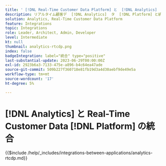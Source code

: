 ```yaml
---
title: ' [!DNL Real-Time Customer Data Platform] と  [!DNL Analytics]  統合'
description: リアルタイム顧客デ  [!DNL Analytics]  タ  [!DNL Platform] と統合する方法を説明します。
solution: Analytics, Real-Time Customer Data Platform
feature: Integrations
topic: Integrations
role: Leader, Architect, Admin, Developer
level: Intermediate
kt: null
thumbnail: analytics-rtcdp.png
index: false
badgeIntegration: label="統合" type="positive"
last-substantial-update: 2023-06-29T00:00:00Z
exl-id: 2923b6a3-7133-475e-a896-b4c64ea47ade
source-git-commit: 509b227f360718e81fb19d3a4d30aebf9de49e5a
workflow-type: tm+mt
source-wordcount: '17'
ht-degree: 5%

---
```


# [!DNL Analytics] と Real-Time Customer Data [!DNL Platform] の統合

{{$include /help/_includes/integrations-between-applications/analytics-rtcdp.md}}
